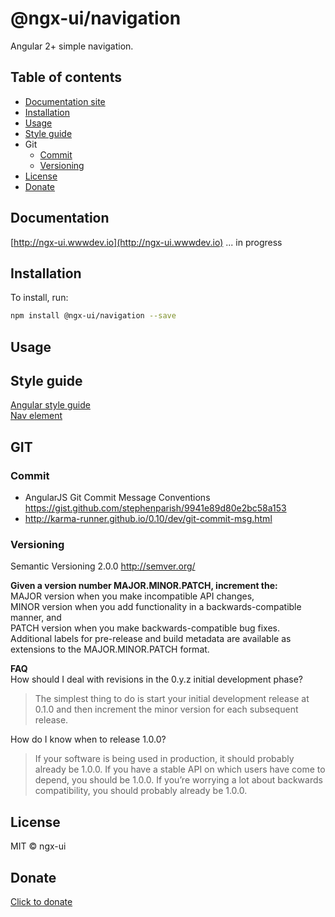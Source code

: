 # @ngx-ui/navigation

Angular 2+ simple navigation.

## Table of contents
* [Documentation site](#documentation)
* [Installation](#installation)
* [Usage](#usage)
* [Style guide](#style-guide)
* Git
  * [Commit](#commit)
  * [Versioning](#versioning)
* [License](#license)
* [Donate](#donate)


## Documentation

[http://ngx-ui.wwwdev.io](http://ngx-ui.wwwdev.io) ... in progress

## Installation

To install, run:

```bash
npm install @ngx-ui/navigation --save
```

## Usage


## Style guide

[Angular style guide](https://angular.io/docs/ts/latest/guide/style-guide.html)   
[Nav element](https://www.w3.org/TR/html51/sections.html#the-nav-element)  

## GIT

### Commit
- AngularJS Git Commit Message Conventions https://gist.github.com/stephenparish/9941e89d80e2bc58a153
- http://karma-runner.github.io/0.10/dev/git-commit-msg.html

### Versioning
Semantic Versioning 2.0.0 http://semver.org/

**Given a version number MAJOR.MINOR.PATCH, increment the:**   
MAJOR version when you make incompatible API changes,  
MINOR version when you add functionality in a backwards-compatible manner, and  
PATCH version when you make backwards-compatible bug fixes.  
Additional labels for pre-release and build metadata are available as extensions to the MAJOR.MINOR.PATCH format.

**FAQ**   
How should I deal with revisions in the 0.y.z initial development phase?  
>The simplest thing to do is start your initial development release at 0.1.0 and then increment the minor version for each subsequent release.

How do I know when to release 1.0.0?

>If your software is being used in production, it should probably already be 1.0.0. If you have a stable API on which users have come to depend, you should be 1.0.0. If you’re worrying a lot about backwards compatibility, you should probably already be 1.0.0.

## License

MIT © ngx-ui

## Donate

[Click to donate](https://donorbox.org/help-creating-open-source-software)

